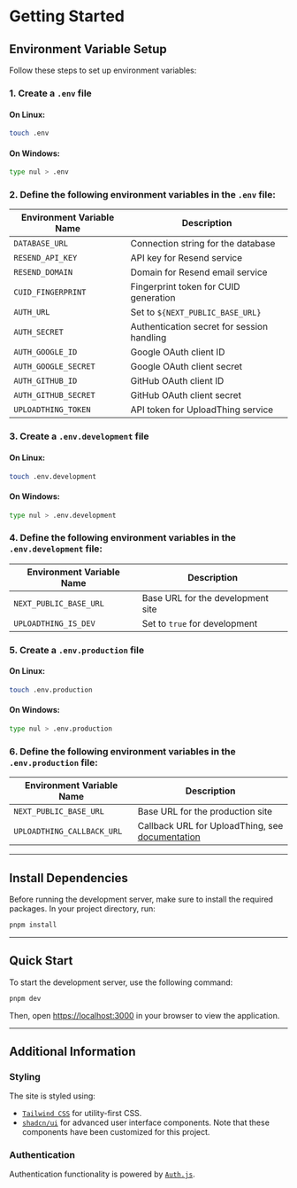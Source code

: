 # Getting Started

## Environment Variable Setup

Follow these steps to set up environment variables:

### 1. Create a `.env` file

#### On Linux:

```bash
touch .env
```

#### On Windows:

```bash
type nul > .env
```

### 2. Define the following environment variables in the `.env` file:

| Environment Variable Name | Description                                |
| ------------------------- | ------------------------------------------ |
| `DATABASE_URL`            | Connection string for the database         |
| `RESEND_API_KEY`          | API key for Resend service                 |
| `RESEND_DOMAIN`           | Domain for Resend email service            |
| `CUID_FINGERPRINT`        | Fingerprint token for CUID generation      |
| `AUTH_URL`                | Set to `${NEXT_PUBLIC_BASE_URL}`           |
| `AUTH_SECRET`             | Authentication secret for session handling |
| `AUTH_GOOGLE_ID`          | Google OAuth client ID                     |
| `AUTH_GOOGLE_SECRET`      | Google OAuth client secret                 |
| `AUTH_GITHUB_ID`          | GitHub OAuth client ID                     |
| `AUTH_GITHUB_SECRET`      | GitHub OAuth client secret                 |
| `UPLOADTHING_TOKEN`       | API token for UploadThing service          |

### 3. Create a `.env.development` file

#### On Linux:

```bash
touch .env.development
```

#### On Windows:

```bash
type nul > .env.development
```

### 4. Define the following environment variables in the `.env.development` file:

| Environment Variable Name | Description                       |
| ------------------------- | --------------------------------- |
| `NEXT_PUBLIC_BASE_URL`    | Base URL for the development site |
| `UPLOADTHING_IS_DEV`      | Set to `true` for development     |

### 5. Create a `.env.production` file

#### On Linux:

```bash
touch .env.production
```

#### On Windows:

```bash
type nul > .env.production
```

### 6. Define the following environment variables in the `.env.production` file:

| Environment Variable Name  | Description                                                                                                                               |
| -------------------------- | ----------------------------------------------------------------------------------------------------------------------------------------- |
| `NEXT_PUBLIC_BASE_URL`     | Base URL for the production site                                                                                                          |
| `UPLOADTHING_CALLBACK_URL` | Callback URL for UploadThing, see [documentation](https://docs.uploadthing.com/faq#my-callback-runs-in-development-but-not-in-production) |

---

## Install Dependencies

Before running the development server, make sure to install the required packages. In your project directory, run:

```bash
pnpm install
```

---

## Quick Start

To start the development server, use the following command:

```bash
pnpm dev
```

Then, open [https://localhost:3000](https://localhost:3000) in your browser to view the application.

---

## Additional Information

### Styling

The site is styled using:

- [`Tailwind CSS`](https://tailwindcss.com) for utility-first CSS.
- [`shadcn/ui`](https://ui.shadcn.com/) for advanced user interface components. Note that these components have been customized for this project.

### Authentication

Authentication functionality is powered by [`Auth.js`](https://authjs.dev/).
